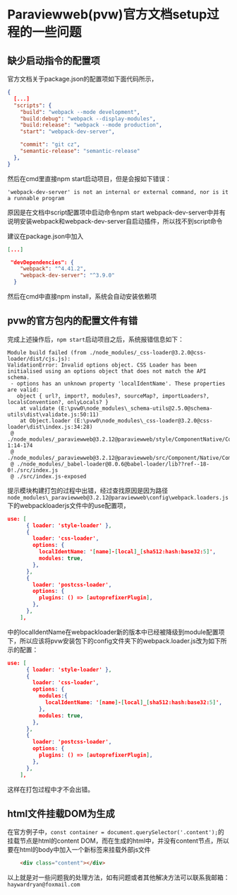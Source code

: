 Paraviewweb(pvw)官方文档setup过程的一些问题
===
缺少启动指令的配置项
---
官方文档关于package.json的配置项如下面代码所示，
```json
{
  [...]
  "scripts": {
    "build": "webpack --mode development",
    "build:debug": "webpack --display-modules",
    "build:release": "webpack --mode production",
    "start": "webpack-dev-server",

    "commit": "git cz",
    "semantic-release": "semantic-release"
  },
}
```
然后在cmd里直接npm start启动项目，但是会报如下错误：
```shell
'webpack-dev-server' is not an internal or external command, nor is it a runnable program
```
原因是在文档中script配置项中启动命令npm start webpack-dev-server中并有说明安装webpack和webpack-dev-server自启动插件，所以找不到script命令

建议在package.json中加入
```json
[...]

 "devDependencies": {
    "webpack": "^4.41.2",
    "webpack-dev-server": "^3.9.0"
  }
```
然后在cmd中直接npm install，系统会自动安装依赖项

pvw的官方包内的配置文件有错
---

完成上述操作后，`npm start`启动项目之后，系统报错信息如下：

```shell
Module build failed (from ./node_modules/_css-loader@3.2.0@css-loader/dist/cjs.js):
ValidationError: Invalid options object. CSS Loader has been initialised using an options object that does not match the API schema.
 - options has an unknown property 'localIdentName'. These properties are valid:
   object { url?, import?, modules?, sourceMap?, importLoaders?, localsConvention?, onlyLocals? }
    at validate (E:\pvw0\node_modules\_schema-utils@2.5.0@schema-utils\dist\validate.js:50:11)
    at Object.loader (E:\pvw0\node_modules\_css-loader@3.2.0@css-loader\dist\index.js:34:28)
 @ ./node_modules/_paraviewweb@3.2.12@paraviewweb/style/ComponentNative/Composite.mcss 1:14-174
 @ ./node_modules/_paraviewweb@3.2.12@paraviewweb/src/Component/Native/Composite/index.js
 @ ./node_modules/_babel-loader@8.0.6@babel-loader/lib??ref--18-0!./src/index.js
 @ ./src/index.js-exposed
```

提示模块构建打包的过程中出错，经过查找原因是因为路径`node_modules\_paraviewweb@3.2.12@paraviewweb\config\webpack.loaders.js` 下的webpackloaderjs文件中的use配置项，
```json
use: [
      { loader: 'style-loader' },
      {
        loader: 'css-loader',
        options: {
          localIdentName: '[name]-[local]_[sha512:hash:base32:5]',
          modules: true,
        },
      },
      {
        loader: 'postcss-loader',
        options: {
          plugins: () => [autoprefixerPlugin],
        },
      },
    ],
```
中的localIdentName在webpackloader新的版本中已经被降级到module配置项下，所以应该将pvw安装包下的config文件夹下的webpack.loader.js改为如下所示的配置：
```json
use: [
      { loader: 'style-loader' },
      {
        loader: 'css-loader',
        options: {
          modules:{
            localIdentName: '[name]-[local]_[sha512:hash:base32:5]',
          },
          modules: true,
        },
      },
      {
        loader: 'postcss-loader',
        options: {
          plugins: () => [autoprefixerPlugin],
        },
      },
    ],
```
这样在打包过程中才不会出错。

html文件挂载DOM为生成
---
在官方例子中，`const container = document.querySelector('.content');`的挂载节点是html的content DOM，而在生成的html中，并没有content节点，所以要在html的body中加入一个新标签来挂载外部js文件
```html
    <div class="content"></div>
```

以上就是对一些问题我的处理方法，如有问题或者其他解决方法可以联系我邮箱：`haywardryan@foxmail.com`